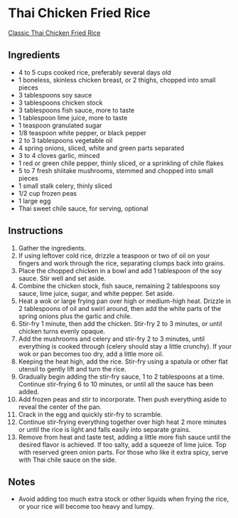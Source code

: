 # Thai Chicken Fried Rice
[Classic Thai Chicken Fried Rice](https://www.thespruceeats.com/classic-thai-chicken-fried-rice-3217140)

## Ingredients
- 4 to 5 cups cooked rice, preferably several days old
- 1 boneless, skinless chicken breast, or 2 thighs, chopped into small pieces
- 3 tablespoons soy sauce
- 3 tablespoons chicken stock
- 3 tablespoons fish sauce, more to taste
- 1 tablespoon lime juice, more to taste
- 1 teaspoon granulated sugar
- 1/8 teaspoon white pepper, or black pepper
- 2 to 3 tablespoons vegetable oil
- 4 spring onions, sliced, white and green parts separated
- 3 to 4 cloves garlic, minced
- 1 red or green chile pepper, thinly sliced, or a sprinkling of chile flakes
- 5 to 7 fresh shiitake mushrooms, stemmed and chopped into small pieces
- 1 small stalk celery, thinly sliced
- 1/2 cup frozen peas
- 1 large egg
- Thai sweet chile sauce, for serving, optional

## Instructions
1. Gather the ingredients.
2. If using leftover cold rice, drizzle a teaspoon or two of oil on your fingers and work through the rice, separating clumps back into grains.
3. Place the chopped chicken in a bowl and add 1 tablespoon of the soy sauce. Stir well and set aside.
4. Combine the chicken stock, fish sauce, remaining 2 tablespoons soy sauce, lime juice, sugar, and white pepper. Set aside.
5. Heat a wok or large frying pan over high or medium-high heat. Drizzle in 2 tablespoons of oil and swirl around, then add the white parts of the spring onions plus the garlic and chile.
6. Stir-fry 1 minute, then add the chicken. Stir-fry 2 to 3 minutes, or until chicken turns evenly opaque.
7. Add the mushrooms and celery and stir-fry 2 to 3 minutes, until everything is cooked through (celery should stay a little crunchy). If your wok or pan becomes too dry, add a little more oil.
8. Keeping the heat high, add the rice. Stir-fry using a spatula or other flat utensil to gently lift and turn the rice.
9. Gradually begin adding the stir-fry sauce, 1 to 2 tablespoons at a time. Continue stir-frying 6 to 10 minutes, or until all the sauce has been added.
10. Add frozen peas and stir to incorporate. Then push everything aside to reveal the center of the pan.
11. Crack in the egg and quickly stir-fry to scramble.
12. Continue stir-frying everything together over high heat 2 more minutes or until the rice is light and falls easily into separate grains.
13. Remove from heat and taste test, adding a little more fish sauce until the desired flavor is achieved. If too salty, add a squeeze of lime juice. Top with reserved green onion parts. For those who like it extra spicy, serve with Thai chile sauce on the side.



## Notes
- Avoid adding too much extra stock or other liquids when frying the rice, or your rice will become too heavy and lumpy.